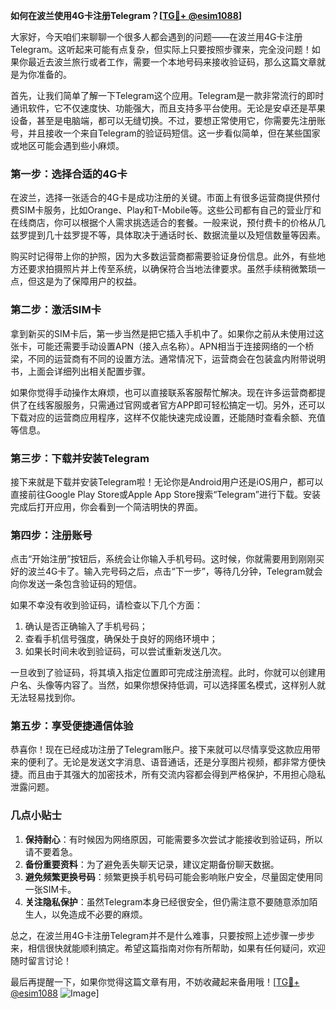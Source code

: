 **如何在波兰使用4G卡注册Telegram？[[TG💪+ @esim1088](https://t.me/s/esim1088)]**

大家好，今天咱们来聊聊一个很多人都会遇到的问题——在波兰用4G卡注册Telegram。这听起来可能有点复杂，但实际上只要按照步骤来，完全没问题！如果你最近去波兰旅行或者工作，需要一个本地号码来接收验证码，那么这篇文章就是为你准备的。

首先，让我们简单了解一下Telegram这个应用。Telegram是一款非常流行的即时通讯软件，它不仅速度快、功能强大，而且支持多平台使用。无论是安卓还是苹果设备，甚至是电脑端，都可以无缝切换。不过，要想正常使用它，你需要先注册账号，并且接收一个来自Telegram的验证码短信。这一步看似简单，但在某些国家或地区可能会遇到些小麻烦。

### **第一步：选择合适的4G卡**

在波兰，选择一张适合的4G卡是成功注册的关键。市面上有很多运营商提供预付费SIM卡服务，比如Orange、Play和T-Mobile等。这些公司都有自己的营业厅和在线商店，你可以根据个人需求挑选适合的套餐。一般来说，预付费卡的价格从几兹罗提到几十兹罗提不等，具体取决于通话时长、数据流量以及短信数量等因素。

购买时记得带上你的护照，因为大多数运营商都需要验证身份信息。此外，有些地方还要求拍摄照片并上传至系统，以确保符合当地法律要求。虽然手续稍微繁琐一点，但这是为了保障用户的权益。

### **第二步：激活SIM卡**

拿到新买的SIM卡后，第一步当然是把它插入手机中了。如果你之前从未使用过这张卡，可能还需要手动设置APN（接入点名称）。APN相当于连接网络的一个桥梁，不同的运营商有不同的设置方法。通常情况下，运营商会在包装盒内附带说明书，上面会详细列出相关配置步骤。

如果你觉得手动操作太麻烦，也可以直接联系客服帮忙解决。现在许多运营商都提供了在线客服服务，只需通过官网或者官方APP即可轻松搞定一切。另外，还可以下载对应的运营商应用程序，这样不仅能快速完成设置，还能随时查看余额、充值等信息。

### **第三步：下载并安装Telegram**

接下来就是下载并安装Telegram啦！无论你是Android用户还是iOS用户，都可以直接前往Google Play Store或Apple App Store搜索“Telegram”进行下载。安装完成后打开应用，你会看到一个简洁明快的界面。

### **第四步：注册账号**

点击“开始注册”按钮后，系统会让你输入手机号码。这时候，你就需要用到刚刚买好的波兰4G卡了。输入完号码之后，点击“下一步”，等待几分钟，Telegram就会向你发送一条包含验证码的短信。

如果不幸没有收到验证码，请检查以下几个方面：
1. 确认是否正确输入了手机号码；
2. 查看手机信号强度，确保处于良好的网络环境中；
3. 如果长时间未收到验证码，可以尝试重新发送几次。

一旦收到了验证码，将其填入指定位置即可完成注册流程。此时，你就可以创建用户名、头像等内容了。当然，如果你想保持低调，可以选择匿名模式，这样别人就无法轻易找到你。

### **第五步：享受便捷通信体验**

恭喜你！现在已经成功注册了Telegram账户。接下来就可以尽情享受这款应用带来的便利了。无论是发送文字消息、语音通话，还是分享图片视频，都非常方便快捷。而且由于其强大的加密技术，所有交流内容都会得到严格保护，不用担心隐私泄露问题。

### **几点小贴士**

1. **保持耐心**：有时候因为网络原因，可能需要多次尝试才能接收到验证码，所以请不要着急。
2. **备份重要资料**：为了避免丢失聊天记录，建议定期备份聊天数据。
3. **避免频繁更换号码**：频繁更换手机号码可能会影响账户安全，尽量固定使用同一张SIM卡。
4. **关注隐私保护**：虽然Telegram本身已经很安全，但仍需注意不要随意添加陌生人，以免造成不必要的麻烦。

总之，在波兰用4G卡注册Telegram并不是什么难事，只要按照上述步骤一步步来，相信很快就能顺利搞定。希望这篇指南对你有所帮助，如果有任何疑问，欢迎随时留言讨论！

最后再提醒一下，如果你觉得这篇文章有用，不妨收藏起来备用哦！[[TG💪+ @esim1088](https://t.me/s/esim1088) ![Image](https://i.postimg.cc/4NQfJmqS/Snipaste-2025-05-13-00-14-12.png)]